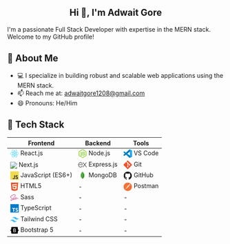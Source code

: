 <h2 align="center">Hi 👋, I'm Adwait Gore</h2>
I'm a passionate Full Stack Developer with expertise in the MERN stack. Welcome to my GitHub profile!

## 🚀 About Me

- 💻 I specialize in building robust and scalable web applications using the MERN stack.
- 📫 Reach me at: adwaitgore1208@gmail.com
- 😄 Pronouns: He/Him

## 🔧 Tech Stack
| Frontend                 | Backend                                                   | Tools                                               |
| ------------------------ | --------------------------------------------------------- | ---------------------------------------------------- |
| <img align="center" height="20" src="https://raw.githubusercontent.com/devicons/devicon/master/icons/react/react-original.svg"> React.js | <img align="center" height="20" src="https://raw.githubusercontent.com/devicons/devicon/master/icons/nodejs/nodejs-original.svg"> Node.js | <img align="center" height="20" src="https://raw.githubusercontent.com/devicons/devicon/master/icons/vscode/vscode-original.svg"> VS Code |
| <img align="center" height="20" src="https://seeklogo.com/images/N/next-js-logo-9DDECAA615-seeklogo.com.png"> Next.js | <img align="center" height="20" src="https://raw.githubusercontent.com/devicons/devicon/master/icons/express/express-original.svg"> Express.js | <img align="center" height="20" src="https://raw.githubusercontent.com/devicons/devicon/master/icons/git/git-original.svg"> Git |
| <img align="center" height="20" src="https://raw.githubusercontent.com/devicons/devicon/master/icons/javascript/javascript-original.svg"> JavaScript (ES6+) | <img align="center" height="20" src="https://raw.githubusercontent.com/devicons/devicon/master/icons/mongodb/mongodb-original.svg"> MongoDB | <img align="center" height="20" src="https://raw.githubusercontent.com/devicons/devicon/master/icons/github/github-original.svg"> GitHub |
| <img align="center" height="20" src="https://raw.githubusercontent.com/devicons/devicon/master/icons/html5/html5-original.svg"> HTML5 | - | <img align="center" height="20" src="https://raw.githubusercontent.com/devicons/devicon/master/icons/postman/postman-original.svg"> Postman |
| <img align="center" height="20" src="https://raw.githubusercontent.com/devicons/devicon/master/icons/sass/sass-original.svg"> Sass | - | - |
| <img align="center" height="20" src="https://raw.githubusercontent.com/devicons/devicon/master/icons/typescript/typescript-original.svg"> TypeScript | - | - |
| <img align="center" height="20" src="https://raw.githubusercontent.com/devicons/devicon/master/icons/tailwindcss/tailwindcss-original.svg"> Tailwind CSS | - | - |
| <img align="center" height="20" src="https://raw.githubusercontent.com/devicons/devicon/master/icons/bootstrap/bootstrap-plain.svg"> Bootstrap 5 | - | - |
